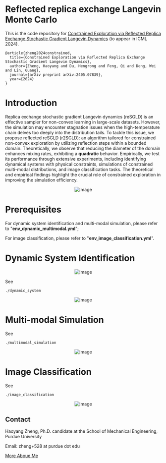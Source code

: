 # Reflected replica exchange Langevin Monte Carlo
This is the code repository for [Constrained Exploration via Reflected Replica Exchange Stochastic Gradient Langevin Dynamics](https://arxiv.org/abs/2405.07839) (to appear in ICML 2024).

```
@article{zheng2024constrained,
  title={Constrained Exploration via Reflected Replica Exchange Stochastic Gradient Langevin Dynamics},
  author={Zheng, Haoyang and Du, Hengrong and Feng, Qi and Deng, Wei and Lin, Guang},
  journal={arXiv preprint arXiv:2405.07839},
  year={2024}
}
```

# Introduction
Replica exchange stochastic gradient Langevin dynamics (reSGLD) is an effective sampler for non-convex learning in large-scale datasets. However, the simulation may encounter stagnation issues when the high-temperature chain delves too deeply into the distribution tails. To tackle this issue, we propose reflected reSGLD (r2SGLD): an algorithm tailored for constrained non-convex exploration by utilizing reflection steps within a bounded domain. Theoretically, we observe that reducing the diameter of the domain enhances mixing rates, exhibiting a **quadratic** behavior. Empirically, we test its performance through extensive experiments, including identifying dynamical systems with physical constraints, simulations of constrained multi-modal distributions, and image classification tasks. The theoretical and empirical findings highlight the crucial role of constrained exploration in improving the simulation efficiency.

<p align="center">
  <img src="https://github.com/haoyangzheng1996/r2SGLD/assets/38525155/761a8e6f-f4dc-4502-8ac9-7785486d5274" alt="image" />
</p>


# Prerequisites
For dynamic system identification and multi-modal simulation, please refer to "**env_dynamic_multimodal.yml**";

For image classification, please refer to "**env_image_classification.yml**".

# Dynamic System Identification
<p align="center">
  <img src="dynamic_system/lorentz_attractor.gif" alt="image" />
</p>

See 
```
./dynamic_system
```
<p align="center">
  <img src="https://github.com/haoyangzheng1996/r2SGLD/assets/38525155/786c2e29-ff1f-4625-b8b6-dc9d0ea8e169" alt="image" />
</p>

# Multi-modal Simulation
See 
```
./multimodal_simulation
```

<p align="center">
  <img src="https://github.com/haoyangzheng1996/r2SGLD/assets/38525155/0b504ccc-f3da-4704-8a26-7b6f19cdbfa9" alt="image" />
</p>


# Image Classification
See 
```
./image_classification
```

<p align="center">
  <img src="https://github.com/haoyangzheng1996/r2SGLD/assets/38525155/1fbe8629-5d59-4912-8516-e853c9d6167f" alt="image" />
</p>


## Contact
Haoyang Zheng, Ph.D. candidate at the School of Mechanical Engineering, Purdue University

Email: zheng+528 at purdue dot edu

[More Aboue Me](https://haoyangzheng.github.io/)
